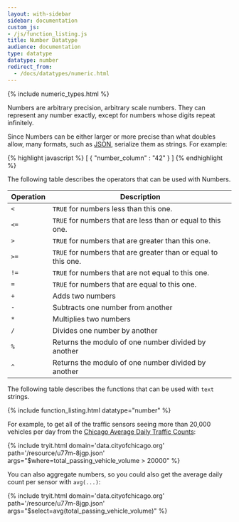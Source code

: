 ```yaml
---
layout: with-sidebar
sidebar: documentation
custom_js:
- /js/function_listing.js
title: Number Datatype
audience: documentation
type: datatype
datatype: number
redirect_from:
  - /docs/datatypes/numeric.html
---
```


{% include numeric_types.html %}

Numbers are arbitrary precision, arbitrary scale numbers.  They can represent any number exactly, except for numbers whose digits repeat infinitely.

Since Numbers can be either larger or more precise than what doubles allow, many formats, such as [JSON](/docs/formats/json.html), serialize them as strings. For example:

{% highlight javascript %}
[ {
  "number_column" : "42"
} ]
{% endhighlight %}


The following table describes the operators that can be used with Numbers.

| Operation | Description                                                    |
| ---       | ---                                                            |
| `<`       | `TRUE` for numbers less than this one.                         |
| `<=`      | `TRUE` for numbers that are less than or equal to this one.    |
| `>`       | `TRUE` for numbers that are greater than this one.             |
| `>=`      | `TRUE` for numbers that are greater than or equal to this one. |
| `!=`      | `TRUE` for numbers that are not equal to this one.             |
| `=`       | `TRUE` for numbers that are equal to this one.                 |
| `+`       | Adds two numbers                                               |
| `-`       | Subtracts one number from another                              |
| `*`       | Multiplies two numbers                                         |
| `/`       | Divides one number by another                                  |
| `%`       | Returns the modulo of one number divided by another            |
| `^`       | Returns the modulo of one number divided by another            |

The following table describes the functions that can be used with `text` strings. 

{% include function_listing.html datatype="number" %}

For example, to get all of the traffic sensors seeing more than 20,000 vehicles per day from the [Chicago Average Daily Traffic Counts](http://data.cityofchicago.org/d/u77m-8jgp):

{% include tryit.html domain='data.cityofchicago.org' path='/resource/u77m-8jgp.json' args="$where=total_passing_vehicle_volume > 20000" %}

You can also aggregate numbers, so you could also get the average daily count per sensor with `avg(...)`:

{% include tryit.html domain='data.cityofchicago.org' path='/resource/u77m-8jgp.json' args="$select=avg(total_passing_vehicle_volume)" %}
